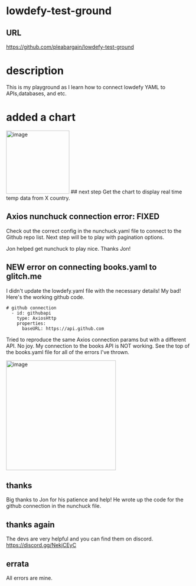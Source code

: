 # lowdefy-test-ground

## URL
https://github.com/pleabargain/lowdefy-test-ground

# description
This is my playground as I learn how to connect lowdefy YAML to APIs,databases, and etc.

# added a chart
<img width="171" alt="image" src="https://user-images.githubusercontent.com/640846/180224676-f2ea4bbb-6d06-4514-8267-f5d03f9f8e45.png">
## next step
Get the chart to display real time temp data from X country.

## Axios nunchuck connection error: FIXED
Check out the correct config in the nunchuck.yaml file to connect to the Github repo list. 
Next step will be to play with pagination options.


Jon helped get nunchuck to play nice. Thanks Jon!


## NEW error on connecting books.yaml to glitch.me
I didn't update the lowdefy.yaml file with the necessary details! My bad!  Here's the working github code. 




```
# github connection
  - id: githubapi
    type: AxiosHttp
    properties:
      baseURL: https://api.github.com

```
Tried to reproduce the same Axios connection params but with a different API. No joy. My connection to the books API is NOT working.  See the top of the books.yaml file for all of the errors I've thrown. 

<img width="297" alt="image" src="https://user-images.githubusercontent.com/640846/180388339-76906bea-3532-4461-bc87-98c9935b1800.png">

## thanks
Big thanks to Jon for his patience and help! He wrote up the code for the github connection in the nunchuck file.

## thanks again
The devs are very helpful and you can find them on discord.
 https://discord.gg/NekjCEyC

## errata
All errors are mine. 